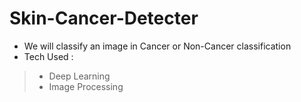 # Skin-Cancer-Detecter
- We will classify an image in Cancer or Non-Cancer classification 
- Tech Used : 
> - Deep Learning 
> - Image Processing 
